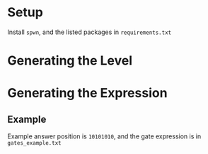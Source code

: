 # Setup

Install `spwn`, and the listed packages in `requirements.txt`

# Generating the Level

# Generating the Expression

## Example 

Example answer position is `10101010`, and the gate expression is in `gates_example.txt`

## 